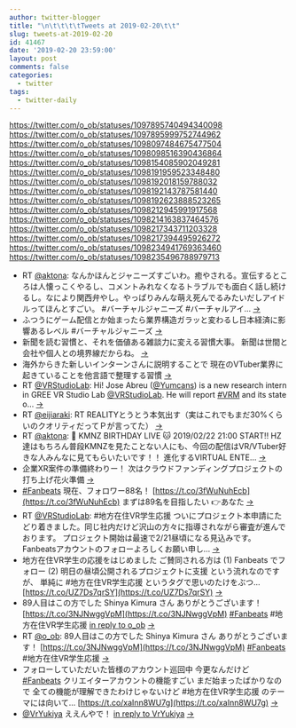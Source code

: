 ```yaml
---
author: twitter-blogger
title: "\n\t\t\t\tTweets at 2019-02-20\t\t"
slug: tweets-at-2019-02-20
id: 41467
date: '2019-02-20 23:59:00'
layout: post
comments: false
categories:
  - twitter
tags:
  - twitter-daily
---
```


https://twitter.com/o_ob/statuses/1097895740494340098 https://twitter.com/o_ob/statuses/1097895999752744962 https://twitter.com/o_ob/statuses/1098097484675477504 https://twitter.com/o_ob/statuses/1098098516390436864 https://twitter.com/o_ob/statuses/1098154085902049281 https://twitter.com/o_ob/statuses/1098191959523348480 https://twitter.com/o_ob/statuses/1098192018159788032 https://twitter.com/o_ob/statuses/1098192143787581440 https://twitter.com/o_ob/statuses/1098192623888523265 https://twitter.com/o_ob/statuses/1098212945991917568 https://twitter.com/o_ob/statuses/1098214163837464576 https://twitter.com/o_ob/statuses/1098217343711203328 https://twitter.com/o_ob/statuses/1098217394495926272 https://twitter.com/o_ob/statuses/1098234941769363460 https://twitter.com/o_ob/statuses/1098235496788979713  

*   RT [@aktona](https://twitter.com/aktona): なんかほんとジャニーズすごいわ。癒やされる。宣伝するところは人懐っこくやるし、コメントみれなくなるトラブルでも面白く話し続けるし。なにより関西弁やし。やっぱりみんな萌え死んでるみたいだしアイドルってほんとすごい。 #バーチャルジャニーズ #バーチャルアイ… [->](https://twitter.com/o_ob/statuses/1097895740494340098)
*   ふつうにゲーム配信とか始まったら業界構造ガラッと変わるし日本経済に影響あるレベル #バーチャルジャニーズ [->](https://twitter.com/o_ob/statuses/1097895999752744962)
*   新聞を読む習慣と、それを価値ある雑談力に変える習慣大事。 新聞は世間と会社や個人との境界線だからね。 [->](https://twitter.com/o_ob/statuses/1098097484675477504)
*   海外からきた新しいインターンさんに説明することで 現在のVTuber業界に起きていることを他言語で整理する習慣 [->](https://twitter.com/o_ob/statuses/1098098516390436864)
*   RT [@VRStudioLab](https://twitter.com/VRStudioLab): Hi! Jose Abreu ([@Yumcans](https://twitter.com/Yumcans)) is a new research intern in GREE VR Studio Lab [@VRStudioLab](https://twitter.com/VRStudioLab). He will report [#VRM](https://twitter.com/search?q=%23VRM&src=hash) and its state o… [->](https://twitter.com/o_ob/statuses/1098154085902049281)
*   RT [@eijiaraki](https://twitter.com/eijiaraki): RT REALITYとうとう本気出す（実はこれでもまだ30%くらいのクオリティだってＰが言ってた） [->](https://twitter.com/o_ob/statuses/1098191959523348480)
*   RT [@aktona](https://twitter.com/aktona): 🐶 KMNZ BIRTHDAY LIVE 🐱 2019/02/22 21:00 START!! HZ達はもちろん普段KMNZを見たことない人にも、今回の配信はVR/VTuber好きな人みんなに見てもらいたいです！！ 進化するVIRTUAL ENTE… [->](https://twitter.com/o_ob/statuses/1098192018159788032)
*   企業XR案件の準備終わりー！ 次はクラウドファンディングプロジェクトの打ち上げ花火準備 [->](https://twitter.com/o_ob/statuses/1098192143787581440)
*   [#Fanbeats](https://twitter.com/search?q=%23Fanbeats&src=hash) 現在、フォロワー88名！ [https://t.co/3fWuNuhEcb](https://t.co/3fWuNuhEcb) まずは89名を目指したい 👉あなた [->](https://twitter.com/o_ob/statuses/1098192623888523265)
*   RT [@VRStudioLab](https://twitter.com/VRStudioLab): #地方在住VR学生応援 ついにプロジェクト本申請にたどり着きました。同じ社内だけど沢山の方々に指導されながら審査が進んでおります。 プロジェクト開始は最速で2/21昼頃になる見込みです。 Fanbeatsアカウントのフォローよろしくお願い申し… [->](https://twitter.com/o_ob/statuses/1098212945991917568)
*   地方在住VR学生の応援をはじめました ご賛同される方は (1) Fanbeats でフォロー (2) 明日の昼頃公開されるプロジェクトに支援 という流れなのですが、 単純に #地方在住VR学生応援 というタグで思いのたけをぶつ… [https://t.co/UZ7Ds7qrSY](https://t.co/UZ7Ds7qrSY) [->](https://twitter.com/o_ob/statuses/1098214163837464576)
*   89人目はこの方でした Shinya Kimura さん ありがとうございます！ [https://t.co/3NJNwggVpM](https://t.co/3NJNwggVpM) [#Fanbeats](https://twitter.com/search?q=%23Fanbeats&src=hash) #地方在住VR学生応援 [in reply to o_ob](https://twitter.com/o_ob/statuses/1098192623888523265) [->](https://twitter.com/o_ob/statuses/1098217343711203328)
*   RT [@o_ob](https://twitter.com/o_ob): 89人目はこの方でした Shinya Kimura さん ありがとうございます！ [https://t.co/3NJNwggVpM](https://t.co/3NJNwggVpM) [#Fanbeats](https://twitter.com/search?q=%23Fanbeats&src=hash) #地方在住VR学生応援 [->](https://twitter.com/o_ob/statuses/1098217394495926272)
*   フォローしていただいた皆様のアカウント巡回中 今更なんだけど [#Fanbeats](https://twitter.com/search?q=%23Fanbeats&src=hash) クリエイターアカウントの機能すごい まだ始まったばかりなので 全ての機能が理解できたわけじゃないけど #地方在住VR学生応援 のテーマには向いて… [https://t.co/xaInn8WU7g](https://t.co/xaInn8WU7g) [->](https://twitter.com/o_ob/statuses/1098234941769363460)
*   [@VrYukiya](https://twitter.com/VrYukiya) ええんやで！ [in reply to VrYukiya](https://twitter.com/VrYukiya/statuses/1098100196339138561) [->](https://twitter.com/o_ob/statuses/1098235496788979713)